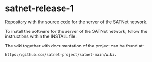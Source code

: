 satnet-release-1
================

Repository with the source code for the server of the SATNet network.

To install the software for the server of the SATNet network, follow the instructions within the INSTALL file.

The wiki together with documentation of the project can be found at:

	https://github.com/satnet-project/satnet-main/wiki.
